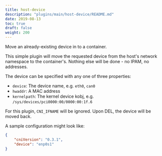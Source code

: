 ```yaml
---
title: host-device
description: "plugins/main/host-device/README.md"
date: 2019-08-13
toc: true
draft: false
weight: 200
---
```



Move an already-existing device in to a container.

This simple plugin will move the requested device from the host's network namespace
to the container's. Nothing else will be done - no IPAM, no addresses.

The device can be specified with any one of three properties:
* `device`: The device name, e.g. `eth0`, `can0`
* `hwaddr`: A MAC address
* `kernelpath`: The kernel device kobj, e.g. `/sys/devices/pci0000:00/0000:00:1f.6`

For this plugin, `CNI_IFNAME` will be ignored. Upon DEL, the device will be moved back.

A sample configuration might look like:

```json
{
	"cniVersion": "0.3.1",
	"device": "enp0s1"
}
```


